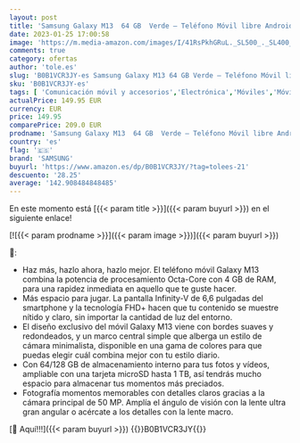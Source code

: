```yaml
---
layout: post
title: 'Samsung Galaxy M13  64 GB  Verde – Teléfono Móvil libre Android  Smartphone con 4GB de RAM [Versión española]'
date: 2023-01-25 17:00:58
image: 'https://m.media-amazon.com/images/I/41RsPkhGRuL._SL500_._SL400_.jpg'
comments: true
category: ofertas
author: 'tole.es'
slug: 'B0B1VCR3JY-es Samsung Galaxy M13 64 GB Verde – Teléfono Móvil libre...'
sku: 'B0B1VCR3JY-es'
tags: [ 'Comunicación móvil y accesorios','Electrónica','Móviles','Móviles y smartphones libres','android','samsung','🇪🇸', ]
actualPrice: 149.95 EUR
currency: EUR
price: 149.95
comparePrice: 209.0 EUR
prodname: 'Samsung Galaxy M13  64 GB  Verde – Teléfono Móvil libre Android  Smartphone con 4GB de RAM [Versión española]'
country: 'es'
flag: '🇪🇸'
brand: 'SAMSUNG'
buyurl: 'https://www.amazon.es/dp/B0B1VCR3JY/?tag=tolees-21'
descuento: '28.25'
average: '142.908484848485'
---
```


En este momento está [{{< param title >}}]({{< param buyurl >}}) en el siguiente enlace!

[![{{< param prodname >}}]({{< param image >}})]({{< param buyurl >}})

🔎:

- Haz más, hazlo ahora, hazlo mejor. El teléfono móvil Galaxy M13 combina la potencia de procesamiento Octa-Core con 4 GB de RAM, para una rapidez inmediata en aquello que te guste hacer.
- Más espacio para jugar. La pantalla Infinity-V de 6,6 pulgadas del smartphone y la tecnología FHD+ hacen que tu contenido se muestre nítido y claro, sin importar la cantidad de luz del entorno.
- El diseño exclusivo del móvil Galaxy M13 viene con bordes suaves y redondeados, y un marco central simple que alberga un estilo de cámara minimalista, disponible en una gama de colores para que puedas elegir cuál combina mejor con tu estilo diario.
- Con 64/128 GB de almacenamiento interno para tus fotos y vídeos, ampliable con una tarjeta microSD hasta 1 TB, así tendrás mucho espacio para almacenar tus momentos más preciados.
- Fotografía momentos memorables con detalles claros gracias a la cámara principal de 50 MP. Amplía el ángulo de visión con la lente ultra gran angular o acércate a los detalles con la lente macro.

[🛒 Aquí!!!]({{< param buyurl >}})
{{<world>}}B0B1VCR3JY{{</world>}}

